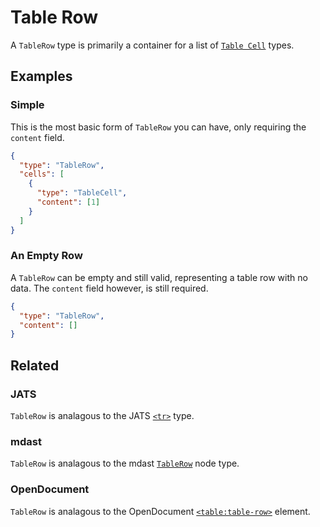 # Table Row

A `TableRow` type is primarily a container for a list of [`Table Cell`](/schema/TableCell) types.

## Examples

### Simple

This is the most basic form of `TableRow` you can have, only requiring the `content` field.

```json
{
  "type": "TableRow",
  "cells": [
    {
      "type": "TableCell",
      "content": [1]
    }
  ]
}
```

### An Empty Row

A `TableRow` can be empty and still valid, representing a table row with no
data. The `content` field however, is still required.

```json
{
  "type": "TableRow",
  "content": []
}
```

## Related

### JATS

`TableRow` is analagous to the JATS
[`<tr>`](https://jats.nlm.nih.gov/articleauthoring/tag-library/1.2/element/tr.html) type.

### mdast

`TableRow` is analagous to the mdast [`TableRow`](https://github.com/syntax-tree/mdast#tablerow) node type.

### OpenDocument

`TableRow` is analagous to the OpenDocument
[`<table:table-row>`](http://docs.oasis-open.org/office/v1.2/os/OpenDocument-v1.2-os-part1.html#__RefHeading__1415588_253892949)
element.

